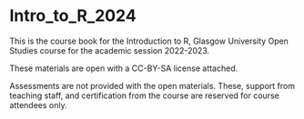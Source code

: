 # Intro_to_R_2024
 
This is the course book for the Introduction to R, Glasgow University Open Studies course for the academic session 2022-2023.

These materials are open with a CC-BY-SA license attached.

Assessments are not provided with the open materials. These, support from teaching staff, and certification from the course are reserved for course attendees only.
